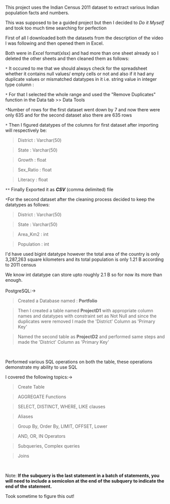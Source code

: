 This project uses the Indian Census 2011 dataset to extract various Indian population facts and numbers.

This was supposed to be a guided project but then I decided to _Do it Myself_ and took too much time searching for perfection

First of all I downloaded both the datasets from the description of the video I was following and then opened them in Excel.

Both were in *Excel* format(xlsx) and had more than one sheet already so I deleted the other sheets and then cleaned them as follows:

`*` It occured to me that we should always check for the spreadsheet whether it contains null values/ empty cells or not and also if it had any duplicate values or mismatched datatypes in it i.e. string value in integer type column :

`*` For that I selected the whole range and used the "Remove Duplicates" function in the Data tab >> Data Tools 

`*`Number of rows for the first dataset went down by 7 and now there were only 635 and for the second dataset also there are 635 rows

`*` Then I figured datatypes of the columns for first dataset after importing will respectively be:
>District : Varchar(50)

>State : Varchar(50)

>Growth : float

>Sex_Ratio : float

>Literacy : float

`**` Finally Exported it as **_CSV_** (comma delimited) file

`*`For the second dataset after the cleaning process decided to keep the datatypes as follows:
>District : Varchar(50)

>State : Varchar(50)

>Area_Km2 : int

>Population : int

I'd have used bigint datatype however the total area of the country is only  3,287,263 square kilometers and its total population is only 1.21 B according to 2011 census

We know int datatype can store upto roughly 2.1 B so for now its more than enough.
<br/><br/>
PostgreSQL:->
>Created a Database named : **Portfolio**

>Then I created a table named **ProjectD1** with appropriate column names and datatypes with constraint set as Not Null and since the duplicates were removed I made the 'District' Column as 'Primary Key'

>Named the second table as **ProjectD2** and performed same steps and made the 'District' Column as 'Primary Key' 

<br/>

Performed various SQL operations on both the table, these operations demonstrate my ability to use SQL

I covered the following topics:->

>Create Table

>AGGREGATE Functions

>SELECT, DISTINCT, WHERE, LIKE clauses

>Aliases

>Group By, Order By, LIMIT, OFFSET, Lower

>AND, OR, IN Operators

>Subqueries, Complex queries

> Joins 

<br/>

Note:
**If the subquery is the last statement in a batch of statements, you will need to include a semicolon at the end of the subquery to indicate the end of the statement.**

Took sometime to figure this out!

